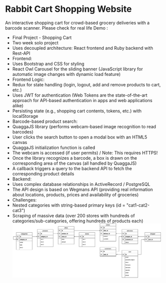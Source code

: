 # Rabbit Cart Shopping Website
An interactive shopping cart for crowd-based grocery deliveries with a barcode scanner. Please check for real life Demo :
- Final Project - Shopping Cart
 - Two week solo project
 - Uses decoupled architecture: React frontend and Ruby backend with Rest-API
 - Frontend:
  - Uses Bootstrap and CSS for styling
  - React Owl Carousel for the sliding banner (JavaScript library for automatic image changes with dynamic load feature)
  - Frontend Logic:
   - Redux for state handling (login, logout, add and remove products to cart, etc.)
   - Uses JWT for authentication (Web Tokens are the state-of-the-art approach for API-based authentication in apps and web applications alike)
   - Persisting state (e.g., shopping cart contents, tokens, etc.) with localStorage
  - Barcode-based product search:
   - QuaggaJS library (performs webcam-based image recognition to read barcodes)
   - User clicks the search button to open a modal box with an HTML5 canvas
   - QuaggaJS initialization function is called
   - The webcam is accessed (if user permits) / Note: This requires HTTPS!
   - Once the library recognizes a barcode, a box is drawn on the corresponding area of the canvas (all handled by QuaggaJS)
   - A callback triggers a query to the backend API to fetch the corresponding product details
 - Backend:
  - Uses complex database relationships in ActiveRecord / PostgreSQL
  - The API design is based on Wegmans API (providing real information about locations, products, prices and availability of groceries)
  - Challenges:
   - Nested categories with string-based primary keys (id = "cat1-cat2-cat3")
   - Scraping of massive data (over 200 stores with hundreds of categories/sub-categories, offering hundreds of products each)
   ![](RabbitCartERM.jpg)

